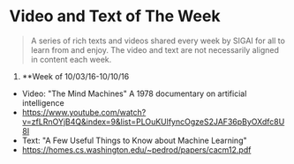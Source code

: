 # Video and Text of The Week
> A series of rich texts and videos shared every week by SIGAI for all to learn from and enjoy. The video and text are not necessarily aligned in content each week.

1. **Week of 10/03/16-10/10/16
  * Video: "The Mind Machines" A 1978 documentary on artificial intelligence
   * https://www.youtube.com/watch?v=zfLRnOYjB4Q&index=9&list=PLOuKUlfyncOgzeS2JAF36pByOXdfc8U8I
  * Text: "A Few Useful Things to Know about Machine Learning" 
   * https://homes.cs.washington.edu/~pedrod/papers/cacm12.pdf
